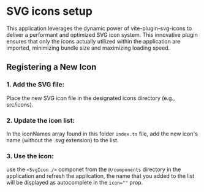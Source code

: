 # SVG icons setup

This application leverages the dynamic power of vite-plugin-svg-icons to deliver a performant and optimized SVG icon system. This innovative plugin ensures that only the icons actually utilized within the application are imported, minimizing bundle size and maximizing loading speed.

## Registering a New Icon

### 1. Add the SVG file:

Place the new SVG icon file in the designated icons directory (e.g., src/icons).

### 2. Update the icon list:

In the iconNames array found in this folder `index.ts` file, add the new icon's name (without the .svg extension) to the list.

### 3. Use the icon:

use the `<SvgIcon />` componet from the `@/components` directory in the application and refresh the application, the name that you added to the list will be displayed as autocomplete in the `icon=""` prop.
